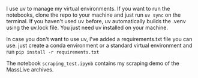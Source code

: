 I use uv to manage my virtual environments. If you want to run the notebooks, clone the repo to your machine and just run `uv sync`  on the terminal. If you haven't used uv before, uv automatically builds the .venv using the uv.lock file. You just need uv installed on your machine. 

In case you don't want to use uv, I've added a requirements.txt file you can use. just create a conda environment or a standard virtual environment and run `pip install -r requirements.txt`

The notebook `scraping_test.ipynb` contains my scraping demo of the MassLive archives.

